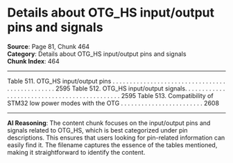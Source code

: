 # Details about OTG_HS input/output pins and signals

**Source**: Page 81, Chunk 464  
**Category**: Details about OTG_HS input/output pins and signals  
**Chunk Index**: 464

---

Table 511. OTG_HS input/output pins . . . . . . . . . . . . . . . . . . . . . . . . . . . . . . . . . . . . . . . . . . . . . . . 2595
Table 512. OTG_HS input/output signals. . . . . . . . . . . . . . . . . . . . . . . . . . . . . . . . . . . . . . . . . . . . . 2595
Table 513. Compatibility of STM32 low power modes with the OTG . . . . . . . . . . . . . . . . . . . . . . . . 2608

---

**AI Reasoning**: The content chunk focuses on the input/output pins and signals related to OTG_HS, which is best categorized under pin descriptions. This ensures that users looking for pin-related information can easily find it. The filename captures the essence of the tables mentioned, making it straightforward to identify the content.
